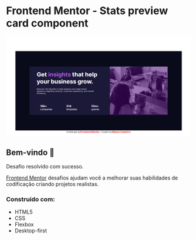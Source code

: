 # Frontend Mentor - Stats preview card component

![Design preview for the Stats preview card component coding challenge](./design/desktop-preview.png)

## Bem-vindo 👋

Desafio resolvido com sucesso.

[Frontend Mentor](https://www.frontendmentor.io) desafios ajudam você a melhorar suas habilidades de codificação criando projetos realistas.



### Construído com:

- HTML5
- CSS 
- Flexbox
- Desktop-first



